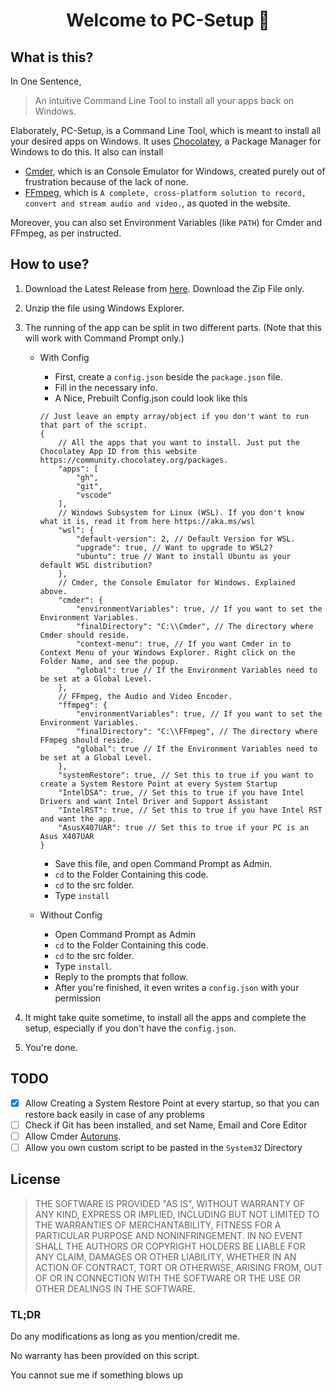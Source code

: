 <h1 align="center">Welcome to PC-Setup 👋</h1>

## What is this?

In One Sentence,
> An intuitive Command Line Tool to install all your apps back on Windows. 

Elaborately,
PC-Setup, is a Command Line Tool, which is meant to install all your desired apps on Windows. It uses [Chocolatey](https://chocolatey.org/), a Package Manager for Windows to do this. It also can install 

* [Cmder](https://cmder.net/), which is an Console Emulator for Windows, created purely out of frustration because of the lack of none.
* [FFmpeg](https://ffmpeg.org/), which is `A complete, cross-platform solution to record, convert and stream audio and video.`, as quoted in the website.

Moreover, you can also set Environment Variables (like `PATH`) for Cmder and FFmpeg, as per instructed.


## How to use?
1. Download the Latest Release from [here](https://github.com/WickedWizard3588/PC-Setup/releases). Download the Zip File only.
2. Unzip the file using Windows Explorer.

3. The running of the app can be split in two different parts. (Note that this will work with Command Prompt only.)
    * With Config
        - First, create a `config.json` beside the `package.json` file.
        - Fill in the necessary info.
        - A Nice, Prebuilt Config.json could look like this
        ```jsonc
        // Just leave an empty array/object if you don't want to run that part of the script.
        {
            // All the apps that you want to install. Just put the Chocolatey App ID from this website https://community.chocolatey.org/packages.
            "apps": [
                "gh",
                "git",
                "vscode"
            ],
            // Windows Subsystem for Linux (WSL). If you don't know what it is, read it from here https://aka.ms/wsl
            "wsl": {
                "default-version": 2, // Default Version for WSL. 
                "upgrade": true, // Want to upgrade to WSL2?
                "ubuntu": true // Want to install Ubuntu as your default WSL distribution?
            },
            // Cmder, the Console Emulator for Windows. Explained above.
            "cmder": {
                "environmentVariables": true, // If you want to set the Environment Variables.
                "finalDirectory": "C:\\Cmder", // The directory where Cmder should reside. 
                "context-menu": true, // If you want Cmder in to Context Menu of your Windows Explorer. Right click on the Folder Name, and see the popup.
                "global": true // If the Environment Variables need to be set at a Global Level.
            },
            // FFmpeg, the Audio and Video Encoder.
            "ffmpeg": {
                "environmentVariables": true, // If you want to set the Environment Variables.
                "finalDirectory": "C:\\FFmpeg", // The directory where FFmpeg should reside.
                "global": true // If the Environment Variables need to be set at a Global Level.
            },
            "systemRestore": true, // Set this to true if you want to create a System Restore Point at every System Startup
            "IntelDSA": true, // Set this to true if you have Intel Drivers and want Intel Driver and Support Assistant
            "IntelRST": true, // Set this to true if you have Intel RST and want the app.
            "AsusX407UAR": true // Set this to true if your PC is an Asus X407UAR
        }
        ```
        - Save this file, and open Command Prompt as Admin.
        - `cd` to the Folder Containing this code.
        - `cd` to the src folder.
        - Type `install`

    * Without Config
        - Open Command Prompt as Admin
        - `cd` to the Folder Containing this code.
        - `cd` to the src folder.
        - Type `install`.
        - Reply to the prompts that follow.
        - After you're finished, it even writes a `config.json` with your permission

4. It might take quite sometime, to install all the apps and complete the setup, especially if you don't have the `config.json`.

5. You're done.

## TODO
- [x] Allow Creating a System Restore Point at every startup, so that you can restore back easily in case of any problems
- [ ] Check if Git has been installed, and set Name, Email and Core Editor
- [ ] Allow Cmder [Autoruns](https://github.com/cmderdev/cmder/wiki/Cmder's-shell-in-other-terminals#add-to-autorun).
- [ ] Allow you own custom script to be pasted in the `System32` Directory

## License

> THE SOFTWARE IS PROVIDED "AS IS", WITHOUT WARRANTY OF ANY KIND, EXPRESS OR
> IMPLIED, INCLUDING BUT NOT LIMITED TO THE WARRANTIES OF MERCHANTABILITY,
> FITNESS FOR A PARTICULAR PURPOSE AND NONINFRINGEMENT. IN NO EVENT SHALL THE
> AUTHORS OR COPYRIGHT HOLDERS BE LIABLE FOR ANY CLAIM, DAMAGES OR OTHER
> LIABILITY, WHETHER IN AN ACTION OF CONTRACT, TORT OR OTHERWISE, ARISING FROM,
> OUT OF OR IN CONNECTION WITH THE SOFTWARE OR THE USE OR OTHER DEALINGS IN THE
> SOFTWARE.

### TL;DR
Do any modifications as long as you mention/credit me.

No warranty has been provided on this script.

You cannot sue me if something blows up
